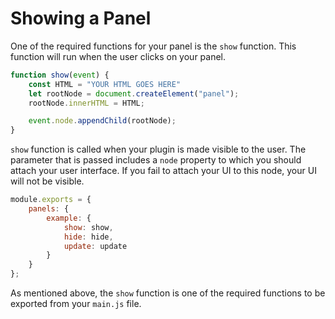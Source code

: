 # Showing a Panel

One of the required functions for your panel is
the `show` function. This function will run when the user clicks on your panel. 

```js
function show(event) {
    const HTML = "YOUR HTML GOES HERE"
    let rootNode = document.createElement("panel");
    rootNode.innerHTML = HTML;

    event.node.appendChild(rootNode);
}
```
`show` function is called when your plugin is made visible to the user. The parameter that is passed includes a `node` property to which you should attach your user interface. If you fail to attach your UI to this node, your UI will not be visible.

```js
module.exports = {
    panels: {
        example: {
            show: show,
            hide: hide,
            update: update
        }
    }
};
```
As mentioned above, the `show` function is one of the required functions to be exported from your `main.js` file.
